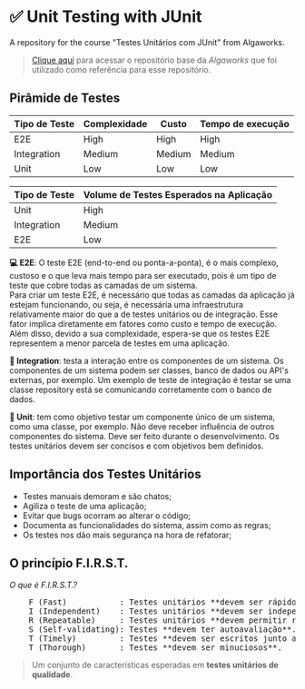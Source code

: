 # ✅ Unit Testing with JUnit
A repository for the course "Testes Unitários com JUnit" from Algaworks.

> <a href="https://github.com/algaworks/curso-testes-unitarios-junit-projeto">Clique aqui</a> para acessar o repositório base da _Algaworks_ que foi utilizado como referência para esse repositório.

## Pirâmide de Testes

| Tipo de Teste | Complexidade | Custo  | Tempo de execução |
|-------------- | ------------ | ------ | ----------------- |
| E2E           | High         | High   | High              |
| Integration   | Medium       | Medium | Medium            |
| Unit          | Low          | Low    | Low               |

| Tipo de Teste | Volume de Testes Esperados na Aplicação |
| ------------- | --------------------------------------- |
| Unit          | High                                    |
| Integration   | Medium                                  |
| E2E           | Low                                     |

**💻 E2E**: O teste E2E (end-to-end ou ponta-a-ponta), é o mais complexo, custoso e o que leva mais tempo para ser executado, pois é um tipo de teste que cobre todas as camadas de um sistema.  
Para criar um teste E2E, é necessário que todas as camadas da aplicação já estejam funcionando, ou seja, é necessária uma infraestrutura relativamente maior do que a de testes unitários ou de integração. Esse fator implica diretamente em fatores como custo e tempo de execução.  
Além disso, devido a sua complexidade, espera-se que os testes E2E representem a menor parcela de testes em uma aplicação.

**🤝 Integration**: testa a interação entre os componentes de um sistema. Os componentes de um sistema podem ser classes, banco de dados ou API's externas, por exemplo. Um exemplo de teste de integração é testar se uma classe repository está se comunicando corretamente com o banco de dados.

**🐺 Unit**: tem como objetivo testar um componente único de um sistema, como uma classe, por exemplo. Não deve receber influência de outros componentes do sistema. Deve ser feito durante o desenvolvimento. Os testes unitários devem ser concisos e com objetivos bem definidos.

## Importância dos Testes Unitários

* Testes manuais demoram e são chatos;
* Agiliza o teste de uma aplicação;
* Evitar que bugs ocorram ao alterar o código;
* Documenta as funcionalidades do sistema, assim como as regras;
* Os testes nos dão mais segurança na hora de refatorar;

## O princípio F.I.R.S.T.

_O que é F.I.R.S.T.?_

<pre>
    F (Fast)           : Testes unitários **devem ser rápidos**.  
    I (Independent)    : Testes unitários **devem ser independentes**.  
    R (Repeatable)     : Testes unitários **devem permitir repetição**.  
    S (Self-validating): Testes **devem ter autoavaliação**.  
    T (Timely)         : Testes **devem ser escritos junto ao desenvolvimento**.  
    T (Thorough)       : Testes **devem ser minuciosos**.  
</pre>

> Um conjunto de características esperadas em **testes unitários de qualidade**.